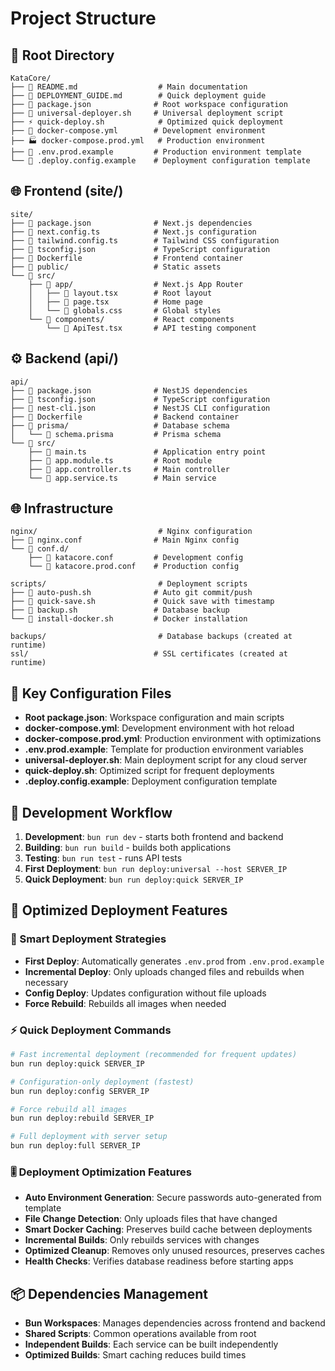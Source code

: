 # Project Structure

## 📁 Root Directory
```
KataCore/
├── 📄 README.md                  # Main documentation
├── 📄 DEPLOYMENT_GUIDE.md        # Quick deployment guide
├── 📄 package.json              # Root workspace configuration
├── 🔧 universal-deployer.sh     # Universal deployment script
├── ⚡ quick-deploy.sh            # Optimized quick deployment
├── 🐳 docker-compose.yml        # Development environment
├── 🏭 docker-compose.prod.yml   # Production environment
├── 📄 .env.prod.example         # Production environment template
└── 📄 .deploy.config.example    # Deployment configuration template
```

## 🌐 Frontend (site/)
```
site/
├── 📄 package.json              # Next.js dependencies
├── 📄 next.config.ts            # Next.js configuration
├── 📄 tailwind.config.ts        # Tailwind CSS configuration
├── 📄 tsconfig.json             # TypeScript configuration
├── 🐳 Dockerfile                # Frontend container
├── 📁 public/                   # Static assets
└── 📁 src/
    ├── 📁 app/                  # Next.js App Router
    │   ├── 📄 layout.tsx        # Root layout
    │   ├── 📄 page.tsx          # Home page
    │   └── 📄 globals.css       # Global styles
    └── 📁 components/           # React components
        └── 📄 ApiTest.tsx       # API testing component
```

## ⚙️ Backend (api/)
```
api/
├── 📄 package.json              # NestJS dependencies
├── 📄 tsconfig.json             # TypeScript configuration
├── 📄 nest-cli.json             # NestJS CLI configuration
├── 🐳 Dockerfile                # Backend container
├── 📁 prisma/                   # Database schema
│   └── 📄 schema.prisma         # Prisma schema
└── 📁 src/
    ├── 📄 main.ts               # Application entry point
    ├── 📄 app.module.ts         # Root module
    ├── 📄 app.controller.ts     # Main controller
    └── 📄 app.service.ts        # Main service
```

## 🌐 Infrastructure
```
nginx/                           # Nginx configuration
├── 📄 nginx.conf                # Main Nginx config
└── 📁 conf.d/
    ├── 📄 katacore.conf         # Development config
    └── 📄 katacore.prod.conf    # Production config

scripts/                         # Deployment scripts
├── 📄 auto-push.sh              # Auto git commit/push
├── 📄 quick-save.sh             # Quick save with timestamp
├── 📄 backup.sh                 # Database backup
└── 📄 install-docker.sh         # Docker installation

backups/                         # Database backups (created at runtime)
ssl/                            # SSL certificates (created at runtime)
```

## 🔧 Key Configuration Files

- **Root package.json**: Workspace configuration and main scripts
- **docker-compose.yml**: Development environment with hot reload
- **docker-compose.prod.yml**: Production environment with optimizations
- **.env.prod.example**: Template for production environment variables
- **universal-deployer.sh**: Main deployment script for any cloud server
- **quick-deploy.sh**: Optimized script for frequent deployments
- **.deploy.config.example**: Deployment configuration template

## 🚀 Development Workflow

1. **Development**: `bun run dev` - starts both frontend and backend
2. **Building**: `bun run build` - builds both applications
3. **Testing**: `bun run test` - runs API tests
4. **First Deployment**: `bun run deploy:universal --host SERVER_IP`
5. **Quick Deployment**: `bun run deploy:quick SERVER_IP`

## 🔄 Optimized Deployment Features

### 🎯 Smart Deployment Strategies
- **First Deploy**: Automatically generates `.env.prod` from `.env.prod.example`
- **Incremental Deploy**: Only uploads changed files and rebuilds when necessary
- **Config Deploy**: Updates configuration without file uploads
- **Force Rebuild**: Rebuilds all images when needed

### ⚡ Quick Deployment Commands
```bash
# Fast incremental deployment (recommended for frequent updates)
bun run deploy:quick SERVER_IP

# Configuration-only deployment (fastest)
bun run deploy:config SERVER_IP

# Force rebuild all images
bun run deploy:rebuild SERVER_IP

# Full deployment with server setup
bun run deploy:full SERVER_IP
```

### 🎚️ Deployment Optimization Features
- **Auto Environment Generation**: Secure passwords auto-generated from template
- **File Change Detection**: Only uploads files that have changed
- **Smart Docker Caching**: Preserves build cache between deployments
- **Incremental Builds**: Only rebuilds services with changes
- **Optimized Cleanup**: Removes only unused resources, preserves caches
- **Health Checks**: Verifies database readiness before starting apps

## 📦 Dependencies Management

- **Bun Workspaces**: Manages dependencies across frontend and backend
- **Shared Scripts**: Common operations available from root
- **Independent Builds**: Each service can be built independently
- **Optimized Builds**: Smart caching reduces build times
